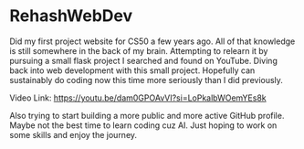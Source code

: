 # RehashWebDev
Did my first project website for CS50 a few years ago. All of that knowledge is still somewhere in the back of my brain. Attempting to relearn it by pursuing a small flask project I searched and found on YouTube. Diving back into web development with this small project. Hopefully can sustainably do coding now this time more seriously than I did previously.

Video Link: https://youtu.be/dam0GPOAvVI?si=LoPkalbWOemYEs8k

Also trying to start building a more public and more active GitHub profile. Maybe not the best time to learn coding cuz AI. Just hoping to work on some skills and enjoy the journey.
